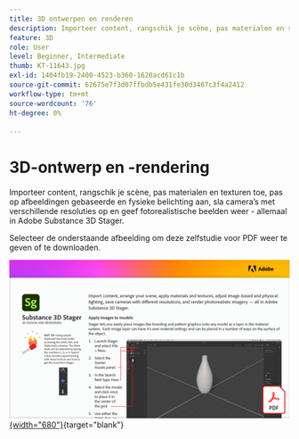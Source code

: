 ```yaml
---
title: 3D ontwerpen en renderen
description: Importeer content, rangschik je scène, pas materialen en structuren toe, pas op afbeeldingen gebaseerde en fysieke belichting aan, sla camera’s op met verschillende resoluties en geef fotorealistische beelden weer
feature: 3D
role: User
level: Beginner, Intermediate
thumb: KT-11643.jpg
exl-id: 1404fb19-2400-4523-b360-1620acd61c1b
source-git-commit: 62675e7f3d07ffbdb5e431fe30d3467c3f4a2412
workflow-type: tm+mt
source-wordcount: '76'
ht-degree: 0%

---
```


# 3D-ontwerp en -rendering

Importeer content, rangschik je scène, pas materialen en texturen toe, pas op afbeeldingen gebaseerde en fysieke belichting aan, sla camera’s met verschillende resoluties op en geef fotorealistische beelden weer - allemaal in Adobe Substance 3D Stager.

Selecteer de onderstaande afbeelding om deze zelfstudie voor PDF weer te geven of te downloaden.

[![&#x200B; Eerste paginabeeld van leerprogramma &#x200B;](assets/Substance3DStager.png){width="680"}](assets/Adobe-Substance-Stager.pdf){target="blank"}
